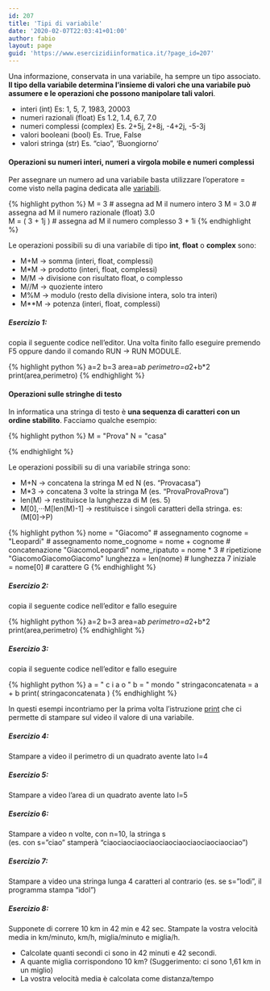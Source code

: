 ```yaml
---
id: 207
title: 'Tipi di variabile'
date: '2020-02-07T22:03:41+01:00'
author: fabio
layout: page
guid: 'https://www.esercizidiinformatica.it/?page_id=207'
---
```


Una informazione, conservata in una variabile, ha sempre un tipo associato. **Il tipo della variabile determina l’insieme di valori che una variabile può assumere e le operazioni che possono manipolare tali valori**.

- interi (int) Es: 1, 5, 7, 1983, 20003
- numeri razionali (float) Es 1.2, 1.4, 6.7, 7.0
- numeri complessi (complex) Es. 2+5j, 2+8j, -4+2j, -5-3j
- valori booleani (bool) Es. True, False
- valori stringa (str) Es. “ciao”, ‘Buongiorno’

#### Operazioni su numeri interi, numeri a virgola mobile e numeri complessi

Per assegnare un numero ad una variabile basta utilizzare l’operatore = come visto nella pagina dedicata alle [variabili](https://www.esercizidiinformatica.it/variabili/).

{% highlight python %}
M = 3          # assegna ad M il numero intero 3 
M = 3.0        # assegna ad M il numero razionale (float) 3.0  
M = ( 3 + 1j ) # assegna ad M il numero complesso 3 + 1i
{% endhighlight %}

Le operazioni possibili su di una variabile di tipo **int**, **float** o **complex** sono:

- M+M → somma (interi, float, complessi)
- M\*M → prodotto (interi, float, complessi)
- M/M → divisione con risultato float, o complesso
- M//M → quoziente intero
- M%M → modulo (resto della divisione intera, solo tra interi)
- M\*\*M → potenza (interi, float, complessi)

##### Esercizio 1: 
copia il seguente codice nell’editor. Una volta finito fallo eseguire premendo F5 oppure dando il comando RUN → RUN MODULE.

{% highlight python %}
a=2
b=3
area=a*b
perimetro=a*2+b*2
print(area,perimetro)
{% endhighlight %}

#### Operazioni sulle stringhe di testo

In informatica una stringa di testo è **una sequenza di caratteri con un ordine stabilito**. Facciamo qualche esempio:

{% highlight python %}
M = "Prova" 
N = "casa" 

{% endhighlight %}

Le operazioni possibili su di una variabile stringa sono:

- M+N → concatena la stringa M ed N (es. “Provacasa”)
- M\*3 → concatena 3 volte la stringa M (es. “ProvaProvaProva”)
- len(M) → restituisce la lunghezza di M (es. 5)
- M\[0\],···M\[len(M)-1\] → restituisce i singoli caratteri della stringa. es: (M\[0\]→P)

{% highlight python %}
nome = "Giacomo"              # assegnamento
cognome = "Leopardi"          # assegnamento
nome_cognome = nome + cognome # concatenazione "GiacomoLeopardi"
nome_ripatuto = nome * 3      # ripetizione "GiacomoGiacomoGiacomo"
lunghezza = len(nome)         # lunghezza 7
iniziale = nome[0]            # carattere G
{% endhighlight %}

##### Esercizio 2: 
copia il seguente codice nell’editor e fallo eseguire

{% highlight python %}
a=2
b=3
area=a*b
perimetro=a*2+b*2
print(area,perimetro)
{% endhighlight %}

##### Esercizio 3: 
copia il seguente codice nell’editor e fallo eseguire

{% highlight python %}
a = " c i a o "
b = " mondo "
stringaconcatenata = a + b
print( stringaconcatenata )
{% endhighlight %}

In questi esempi incontriamo per la prima volta l’istruzione [print](https://www.esercizidiinformatica.it/print/) che ci permette di stampare sul video il valore di una variabile.

##### Esercizio 4: 
Stampare a video il perimetro di un quadrato avente lato l=4

##### Esercizio 5: 
Stampare a video l’area di un quadrato avente lato l=5

##### Esercizio 6: 
Stampare a video n volte, con n=10, la stringa s   
 (es. con s=”ciao” stamperà “ciaociaociaociaociaociaociaociaociaociao”)

##### Esercizio 7: 
Stampare a video una stringa lunga 4 caratteri al contrario (es. se s=”lodi”, il programma stampa “idol”)

##### Esercizio 8: 
Supponete di correre 10 km in 42 min e 42 sec. Stampate la vostra velocità media in km/minuto, km/h, miglia/minuto e miglia/h.

- Calcolate quanti secondi ci sono in 42 minuti e 42 secondi.
- A quante miglia corrispondono 10 km? (Suggerimento: ci sono 1,61 km in un miglio)
- La vostra velocità media è calcolata come distanza/tempo
